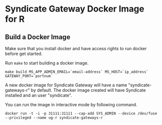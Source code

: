# Syndicate Gateway Docker Image for R

Build a Docker Image
--------------------

Make sure that you install docker and have access rights to run docker before get started.

Run `make` to start building a docker image.
```
make build MS_APP_ADMIN_EMAIL=`email-address` MS_HOST=`ip_address` GATEWAY_PORT=`portnum`
```

A new docker image for Syndicate Gateway will have a name "syndicate-gateways-r" by default. The docker image created will have Syndicate installed and an user "syndicate".

You can run the image in interactive mode by following command.
```
docker run -t -i -p 31111:31111 --cap-add SYS_ADMIN --device /dev/fuse --privileged --name ug-r syndicate-gateways-r
```

